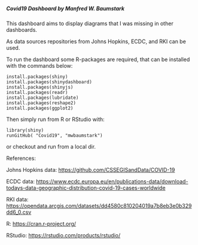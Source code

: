 #####  Covid19 Dashboard by Manfred W. Baumstark 

This dashboard aims to display diagrams that I was missing in other dashboards. 

As data sources repositories from Johns Hopkins, ECDC, and RKI can be used. 

To run the dashboard some R-packages are required, that can be installed with the commands below:

    install.packages(shiny)
    install.packages(shinydashboard)
    install.packages(shinyjs)
    install.packages(readr)
    install.packages(lubridate)
    install.packages(reshape2)
    install.packages(ggplot2)

Then simply run from R or RStudio with:

    library(shiny)
    runGitHub( "Covid19", "mwbaumstark")

or checkout and run from a local dir.


References:

Johns Hopkins data: https://github.com/CSSEGISandData/COVID-19

ECDC data: https://www.ecdc.europa.eu/en/publications-data/download-todays-data-geographic-distribution-covid-19-cases-worldwide

RKI data: https://opendata.arcgis.com/datasets/dd4580c810204019a7b8eb3e0b329dd6_0.csv

R: https://cran.r-project.org/

RStudio: https://rstudio.com/products/rstudio/
